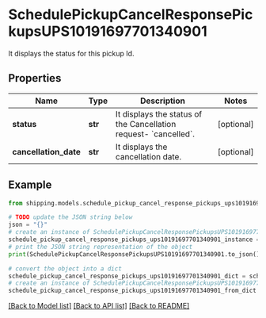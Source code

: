 # SchedulePickupCancelResponsePickupsUPS10191697701340901

It displays the status for this pickup Id.

## Properties

Name | Type | Description | Notes
------------ | ------------- | ------------- | -------------
**status** | **str** | It displays the status of the Cancellation request- &#x60;cancelled&#x60;. | [optional] 
**cancellation_date** | **str** | It displays the cancellation date. | [optional] 

## Example

```python
from shipping.models.schedule_pickup_cancel_response_pickups_ups10191697701340901 import SchedulePickupCancelResponsePickupsUPS10191697701340901

# TODO update the JSON string below
json = "{}"
# create an instance of SchedulePickupCancelResponsePickupsUPS10191697701340901 from a JSON string
schedule_pickup_cancel_response_pickups_ups10191697701340901_instance = SchedulePickupCancelResponsePickupsUPS10191697701340901.from_json(json)
# print the JSON string representation of the object
print(SchedulePickupCancelResponsePickupsUPS10191697701340901.to_json())

# convert the object into a dict
schedule_pickup_cancel_response_pickups_ups10191697701340901_dict = schedule_pickup_cancel_response_pickups_ups10191697701340901_instance.to_dict()
# create an instance of SchedulePickupCancelResponsePickupsUPS10191697701340901 from a dict
schedule_pickup_cancel_response_pickups_ups10191697701340901_from_dict = SchedulePickupCancelResponsePickupsUPS10191697701340901.from_dict(schedule_pickup_cancel_response_pickups_ups10191697701340901_dict)
```
[[Back to Model list]](../README.md#documentation-for-models) [[Back to API list]](../README.md#documentation-for-api-endpoints) [[Back to README]](../README.md)


